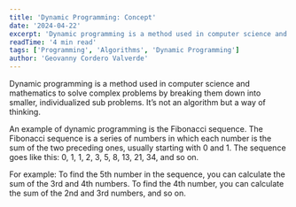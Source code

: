 ```yaml
---
title: 'Dynamic Programming: Concept'
date: '2024-04-22'
excerpt: 'Dynamic programming is a method used in computer science and mathematics to solve complex problems by breaking them down into smaller, individualized sub problems. Learn the fundamentals with the classic Fibonacci sequence example.'
readTime: '4 min read'
tags: ['Programming', 'Algorithms', 'Dynamic Programming']
author: 'Geovanny Cordero Valverde'
---
```


Dynamic programming is a method used in computer science and mathematics to solve complex problems by breaking them down
into smaller, individualized sub problems. It’s not an algorithm but a way of thinking.

An example of dynamic programming is the Fibonacci sequence. The Fibonacci sequence is a series of numbers in which each
number is the sum of the two preceding ones, usually starting with 0 and 1. The sequence goes like this: 0, 1, 1, 2, 3,
5, 8, 13, 21, 34, and so on.

For example: To find the 5th number in the sequence, you can calculate the sum of the 3rd and 4th numbers. To find the
4th number, you can calculate the sum of the 2nd and 3rd numbers, and so on.
